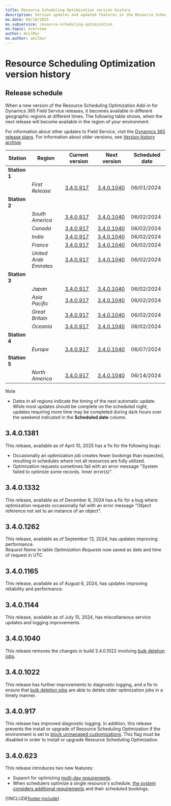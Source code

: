 ```yaml
---
title: Resource Scheduling Optimization version history
description: Version updates and updated features in the Resource Scheduling Optimization Add-in for Dynamics 365 Field Service.
ms.date: 04/10/2025
ms.subservice: resource-scheduling-optimization
ms.topic: overview
author: AnilMur
ms.author: anilmur
---
```


# Resource Scheduling Optimization version history

## Release schedule

When a new version of the Resource Scheduling Optimization Add-in for Dynamics 365 Field Service releases, it becomes available in different geographic regions at different times. The following table shows, when the next release will become available in the region of your environment.

For information about other updates to Field Service, visit the [Dynamics 365 release plans](/dynamics365/release-plans/).
For information about older versions, see [Version history archive](version-history-archive.md#resource-scheduling-optimization-add-in).

|Station | Region | Current version | Next version |  Scheduled date
|------| -------|-------|-----|------|
|**Station 1** | | |  | |
| | *First Release* | [3.4.0.917](/dynamics365/field-service/field-service-version-history-resource-scheduling-optimization#340917) | [3.4.0.1040](/dynamics365/field-service/field-service-version-history-resource-scheduling-optimization#3401040) | 06/01/2024
|**Station 2** | | |  | |
| | *South America* | [3.4.0.917](/dynamics365/field-service/field-service-version-history-resource-scheduling-optimization#340917) | [3.4.0.1040](/dynamics365/field-service/field-service-version-history-resource-scheduling-optimization#3401040) | 06/02/2024
| | *Canada* | [3.4.0.917](/dynamics365/field-service/field-service-version-history-resource-scheduling-optimization#340917)  | [3.4.0.1040](/dynamics365/field-service/field-service-version-history-resource-scheduling-optimization#3401040) | 06/02/2024
| | *India* | [3.4.0.917](/dynamics365/field-service/field-service-version-history-resource-scheduling-optimization#340917) | [3.4.0.1040](/dynamics365/field-service/field-service-version-history-resource-scheduling-optimization#3401040) | 06/02/2024
| | *France* | [3.4.0.917](/dynamics365/field-service/field-service-version-history-resource-scheduling-optimization#340917) | [3.4.0.1040](/dynamics365/field-service/field-service-version-history-resource-scheduling-optimization#3401040) | 06/02/2024
| | *United Arab Emirates* | [3.4.0.917](/dynamics365/field-service/field-service-version-history-resource-scheduling-optimization#340917) | [3.4.0.1040](/dynamics365/field-service/field-service-version-history-resource-scheduling-optimization#3401040) | 06/02/2024
|**Station 3** | |  |  | |
| | *Japan* |  [3.4.0.917](/dynamics365/field-service/field-service-version-history-resource-scheduling-optimization#340917)| [3.4.0.1040](/dynamics365/field-service/field-service-version-history-resource-scheduling-optimization#3401040) | 06/02/2024
| | *Asia Pacific* | [3.4.0.917](/dynamics365/field-service/field-service-version-history-resource-scheduling-optimization#340917) | [3.4.0.1040](/dynamics365/field-service/field-service-version-history-resource-scheduling-optimization#3401040) | 06/02/2024
| | *Great Britain* |[3.4.0.917](/dynamics365/field-service/field-service-version-history-resource-scheduling-optimization#340917) | [3.4.0.1040](/dynamics365/field-service/field-service-version-history-resource-scheduling-optimization#3401040) | 06/02/2024
| | *Oceania* | [3.4.0.917](/dynamics365/field-service/field-service-version-history-resource-scheduling-optimization#340917) | [3.4.0.1040](/dynamics365/field-service/field-service-version-history-resource-scheduling-optimization#3401040) | 06/02/2024
|**Station 4** | |  |  | |
| | *Europe* | [3.4.0.917](/dynamics365/field-service/field-service-version-history-resource-scheduling-optimization#340917) | [3.4.0.1040](/dynamics365/field-service/field-service-version-history-resource-scheduling-optimization#3401040) | 06/07/2024
|**Station 5** | |  |  | |
| | *North America* | [3.4.0.917](/dynamics365/field-service/field-service-version-history-resource-scheduling-optimization#340917) | [3.4.0.1040](/dynamics365/field-service/field-service-version-history-resource-scheduling-optimization#3401040) | 06/14/2024

>[!NOTE]
>
> - Dates in all regions indicate the timing of the next automatic update. While most updates should be complete on the scheduled night, updates requiring more time may be completed during dark hours over the weekend indicated in the **Scheduled date** column.

## 3.4.0.1381

This release, available as of April 10, 2025 has a fix for the following bugs:
- Occasionally an optimization job creates fewer bookings than expected, resulting in schedules where not all resources are fully utilized.
- Optimization requests sometimes fail with an error message "System failed to optimize some records. Inner error(s)".

## 3.4.0.1332

This release, available as of December 6, 2024 has a fix for a bug where optimization requests occasionally fail with an error message "Object reference not set to an instance of an object".

## 3.4.0.1262

This release, available as of September 13, 2024, has updates improving performance.  
_Request Name_ in table _Optimization Requests_ now saved as date and time of request in UTC

## 3.4.0.1165

This release, available as of August 6, 2024, has updates improving reliability and performance.

## 3.4.0.1144

This release, available as of July 15, 2024, has miscellaneous service updates and logging improvements.

## 3.4.0.1040

This release removes the changes in build 3.4.0.1022 involving [bulk deletion jobs](rso-administration.md#bulk-deletion-jobs).

## 3.4.0.1022

This release has further improvements to diagnostic logging, and a fix to ensure that [bulk deletion jobs](rso-administration.md#bulk-deletion-jobs) are able to delete older optimization jobs in a timely manner.

## 3.4.0.917

This release has improved diagnostic logging. In addition, this release prevents the install or upgrade of Resource Scheduling Optimization if the environment is set to [block unmanaged customizations](/power-platform/alm/block-unmanaged-customizations). This flag must be disabled in order to install or upgrade Resource Scheduling Optimization.

## 3.4.0.623

This release introduces two new features:

- Support for optimizing [multi-day requirements](rso-multi-day.md).
- When schedulers optimize a single resource's schedule, [the system considers additional requirements](rso-single-resource-optimization.md) and their scheduled bookings.



[!INCLUDE[footer-include](../includes/footer-banner.md)]
